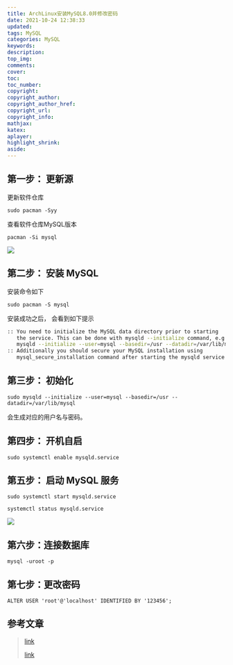 ```yaml
---
title: ArchLinux安装MySQL8.0并修改密码
date: 2021-10-24 12:38:33
updated:
tags: MySQL
categories: MySQL
keywords: 
description:
top_img:
comments:
cover:
toc:
toc_number:
copyright:
copyright_author:
copyright_author_href:
copyright_url:
copyright_info:
mathjax:
katex:
aplayer:
highlight_shrink:
aside:
---
```


## 第一步： 更新源

更新软件仓库

``sudo pacman -Syy``

查看软件仓库MySQL版本

``pacman -Si mysql``

![](https://cdn.jsdelivr.net/gh/mbfjllybl/pictures-bed/2.jpg)

## 第二步： 安装 MySQL

安装命令如下

``sudo pacman -S mysql``

安装成功之后， 会看到如下提示

```bash
:: You need to initialize the MySQL data directory prior to starting
   the service. This can be done with mysqld --initialize command, e.g.:
   mysqld --initialize --user=mysql --basedir=/usr --datadir=/var/lib/mysql
:: Additionally you should secure your MySQL installation using
   mysql_secure_installation command after starting the mysqld service
```

## 第三步： 初始化

``sudo mysqld --initialize --user=mysql --basedir=/usr --datadir=/var/lib/mysql``

会生成对应的用户名与密码。

## 第四步： 开机自启

``sudo systemctl enable mysqld.service``

## 第五步： 启动 MySQL 服务

``sudo systemctl start mysqld.service``

``systemctl status mysqld.service``

![](https://cdn.jsdelivr.net/gh/mbfjllybl/pictures-bed/photo_2021-10-24_16-11-08.jpg)

## 第六步：连接数据库

``mysql -uroot -p``

## 第七步：更改密码

``ALTER USER 'root'@'localhost' IDENTIFIED BY '123456';``

## 参考文章

> [link](https://blog.csdn.net/Exception_sir/article/details/82111014)
>
> [link](https://blog.csdn.net/qq_40829735/article/details/81166669)
